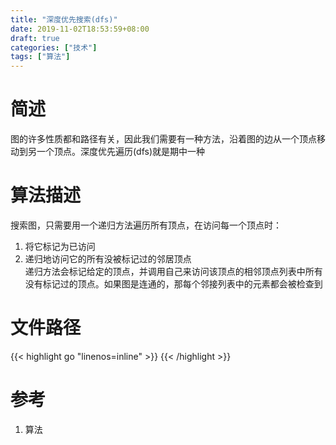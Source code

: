 ```yaml
---
title: "深度优先搜索(dfs)"
date: 2019-11-02T18:53:59+08:00
draft: true
categories: ["技术"]
tags: ["算法"]
---
```

<!--more-->

# 简述
图的许多性质都和路径有关，因此我们需要有一种方法，沿着图的边从一个顶点移动到另一个顶点。深度优先遍历(dfs)就是期中一种

# 算法描述
搜索图，只需要用一个递归方法遍历所有顶点，在访问每一个顶点时：
1. 将它标记为已访问
2. 递归地访问它的所有没被标记过的邻居顶点  
递归方法会标记给定的顶点，并调用自己来访问该顶点的相邻顶点列表中所有没有标记过的顶点。如果图是连通的，那每个邻接列表中的元素都会被检查到

# 文件路径
{{< highlight go "linenos=inline" >}}
{{< /highlight >}}

# 参考
1. 算法


